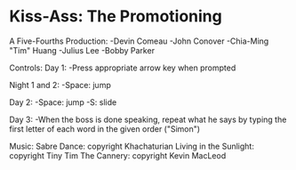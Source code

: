 Kiss-Ass: The Promotioning
=========
A Five-Fourths Production:
  -Devin Comeau
  -John Conover
  -Chia-Ming "Tim" Huang
  -Julius Lee
  -Bobby Parker

Controls:
Day 1:
  -Press appropriate arrow key when prompted
  
Night 1 and 2:
  -Space: jump

Day 2:
  -Space: jump
  -S: slide

Day 3:
  -When the boss is done speaking, repeat what he says by typing the first letter of each word in the given order ("Simon")

Music:
Sabre Dance: copyright Khachaturian
Living in the Sunlight: copyright Tiny Tim
The Cannery: copyright Kevin MacLeod
